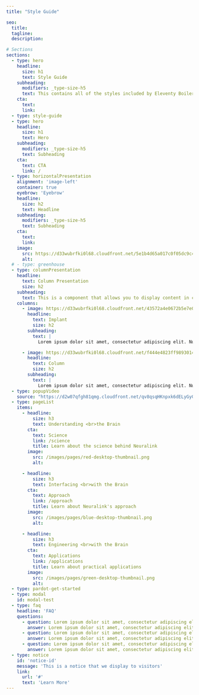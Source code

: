 ```yaml
---
title: "Style Guide"

seo:
  title:
  tagline:
  description:

# Sections
sections: 
  - type: hero
    headline: 
      size: h1
      text: Style Guide
    subheading: 
      modifiers: _type-size-h5
      text: This contains all of the styles included by Eleventy Boilerplate
    cta:
      text:
      link:
  - type: style-guide
  - type: hero
    headline: 
      size: h1
      text: Hero
    subheading: 
      modifiers: _type-size-h5
      text: Subheading
    cta:
      text: CTA
      link: /
  - type: horizontalPresentation
    alignment: 'image-left'
    container: true 
    eyebrow: 'Eyebrow'
    headline: 
      size: h2
      text: Headline
    subheading: 
      modifiers: _type-size-h5
      text: Subheading
    cta:
      text: 
      link: 
    image: 
      src: https://d33wubrfki0l68.cloudfront.net/5e1b4d65a017c0f05dc9c4983d4377e373d6ee84/3e37d/images/content/approach-link-head.png
      alt: 
  # - type: greenhouse
  - type: columnPresentation
    headline:
      text: Column Presentation
      size: h2
    subheading:
      text: This is a component that allows you to display content in columns side-by-side.
    columns:
      - image: https://d33wubrfki0l68.cloudfront.net/43572a4e0672b5e7e00424a6711662c0c3b6e1d7/0a1a8/images/departments/implant.jpg
        headline:
          text: Implant
          size: h2
        subheading:
          text: |
            Lorem ipsum dolor sit amet, consectetur adipiscing elit. Nulla odio odio, malesuada sit amet eros et, fringilla eleifend nibh. Aenean aliquam, nisl ut dignissim aliquam, arcu lacus placerat nisi, quis accumsan nibh magna tincidunt nulla. Duis tempor leo ut lectus tincidunt gravida. Praesent varius dui nec ex consequat, et sagittis lacus posuere.

      - image: https://d33wubrfki0l68.cloudfront.net/f444e4823ff9893014d413733e50893f8f4d3ee5/ec731/images/departments/robotics.jpg
        headline:
          text: Column
          size: h2
        subheading:
          text: |
            Lorem ipsum dolor sit amet, consectetur adipiscing elit. Nulla odio odio, malesuada sit amet eros et, fringilla eleifend nibh. Aenean aliquam, nisl ut dignissim aliquam, arcu lacus placerat nisi, quis accumsan nibh magna tincidunt nulla. Duis tempor leo ut lectus tincidunt gravida. Praesent varius dui nec ex consequat, et sagittis lacus posuere.
  - type: popupVideo
    source: "https://d2w07qfgh81qmg.cloudfront.net/qv8qsqHKnpxk6dELyGyG.mp4"
  - type: pageList
    items:
      - headline:
          size: h3
          text: Understanding <br>the Brain
        cta:
          text: Science
          link: /science
          title: Learn about the science behind Neuralink
        image:
          src: /images/pages/red-desktop-thumbnail.png
          alt:

      - headline:
          size: h3
          text: Interfacing <br>with the Brain
        cta:
          text: Approach
          link: /approach
          title: Learn about Neuralink's approach
        image:
          src: /images/pages/blue-desktop-thumbnail.png
          alt:

      - headline:
          size: h3
          text: Engineering <br>with the Brain
        cta:
          text: Applications
          link: /applications
          title: Learn about practical applications
        image:
          src: /images/pages/green-desktop-thumbnail.png
          alt:
  - type: pardot-get-started
  - type: modal
    id: modal-test
  - type: faq
    headline: 'FAQ'
    questions: 
      - question: Lorem ipsum dolor sit amet, consectetur adipiscing elit
        answer: Lorem ipsum dolor sit amet, consectetur adipiscing elit. Phasellus ultrices neque eget odio sodales, eu congue ante cursus. Integer cursus vitae metus vitae aliquam.
      - question: Lorem ipsum dolor sit amet, consectetur adipiscing elit
        answer: Lorem ipsum dolor sit amet, consectetur adipiscing elit. Phasellus ultrices neque eget odio sodales, eu congue ante cursus. Integer cursus vitae metus vitae aliquam.
      - question: Lorem ipsum dolor sit amet, consectetur adipiscing elit
        answer: Lorem ipsum dolor sit amet, consectetur adipiscing elit. Phasellus ultrices neque eget odio sodales, eu congue ante cursus. Integer cursus vitae metus vitae aliquam.
  - type: notice
    id: 'notice-id'
    message: 'This is a notice that we display to visitors'
    link:
      url: '#'
      text: 'Learn More'
---
```

